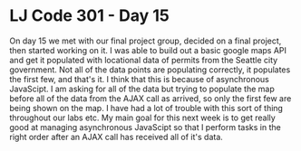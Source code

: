 # LJ Code 301 - Day 15

On day 15 we met with our final project group, decided on a final project, then started working on it.  I was able to build out a basic google maps API and get it populated with locational data of permits from the Seattle city government.  Not all of the data points are populating correctly, it populates the first few, and that's it.  I think that this is because of asynchronous JavaScipt.  I am asking for all of the data but trying to populate the map before all of the data from the AJAX call as arrived, so only the first few are being shown on the map.  I have had a lot of trouble with this sort of thing throughout our labs etc.  My main goal for this next week is to get really good at managing asynchronous JavaScipt so that I perform tasks in the right order after an AJAX call has received all of it's data.  
